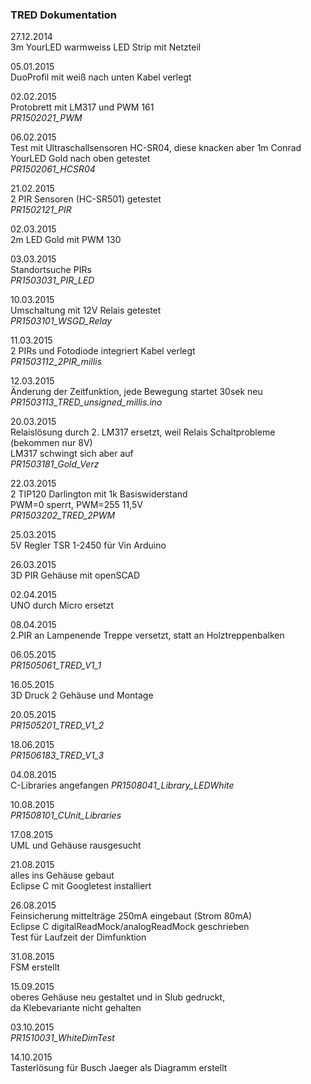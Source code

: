 ### TRED Dokumentation

27.12.2014  
3m YourLED warmweiss LED Strip mit Netzteil

05.01.2015  
DuoProfil mit weiß nach unten
Kabel verlegt

02.02.2015  
Protobrett mit LM317 und PWM 161  
*PR1502021_PWM*

06.02.2015  
Test mit Ultraschallsensoren HC-SR04, diese knacken aber
1m Conrad YourLED Gold nach oben getestet  
*PR1502061_HCSR04*

21.02.2015  
2 PIR Sensoren (HC-SR501) getestet  
*PR1502121_PIR*

02.03.2015  
2m LED Gold mit PWM 130

03.03.2015  
Standortsuche PIRs  
*PR1503031_PIR_LED*

10.03.2015  
Umschaltung mit 12V Relais getestet  
*PR1503101_WSGD_Relay*

11.03.2015  
2 PIRs und Fotodiode integriert
Kabel verlegt  
*PR1503112_2PIR_millis*

12.03.2015  
Änderung der Zeitfunktion, jede Bewegung startet 30sek neu    
*PR1503113_TRED_unsigned_millis.ino*

20.03.2015  
Relaislösung durch 2. LM317 ersetzt, weil Relais Schaltprobleme (bekommen nur 8V)  
LM317 schwingt sich aber auf  
*PR1503181_Gold_Verz*

22.03.2015  
2 TIP120 Darlington mit 1k Basiswiderstand  
PWM=0 sperrt, PWM=255 11,5V  
*PR1503202_TRED_2PWM*

25.03.2015  
5V Regler TSR 1-2450 für Vin Arduino  

26.03.2015  
3D PIR Gehäuse mit openSCAD  

02.04.2015  
UNO durch Micro ersetzt

08.04.2015  
2.PIR an Lampenende Treppe versetzt, statt an Holztreppenbalken

06.05.2015  
*PR1505061_TRED_V1_1*

16.05.2015  
3D Druck 2 Gehäuse und Montage

20.05.2015   
*PR1505201_TRED_V1_2*

18.06.2015  
*PR1506183_TRED_V1_3*

04.08.2015  
C-Libraries angefangen
*PR1508041_Library_LEDWhite*

10.08.2015  
*PR1508101_CUnit_Libraries*

17.08.2015  
UML und Gehäuse rausgesucht

21.08.2015  
alles ins Gehäuse gebaut  
Eclipse C mit Googletest installiert

26.08.2015  
Feinsicherung mittelträge 250mA eingebaut (Strom 80mA)  
Eclipse C digitalReadMock/analogReadMock geschrieben  
Test für Laufzeit der Dimfunktion

31.08.2015  
FSM erstellt

15.09.2015  
oberes Gehäuse neu gestaltet und in Slub gedruckt,   
da Klebevariante nicht gehalten

03.10.2015  
*PR1510031_WhiteDimTest*

14.10.2015  
Tasterlösung für Busch Jaeger als Diagramm erstellt